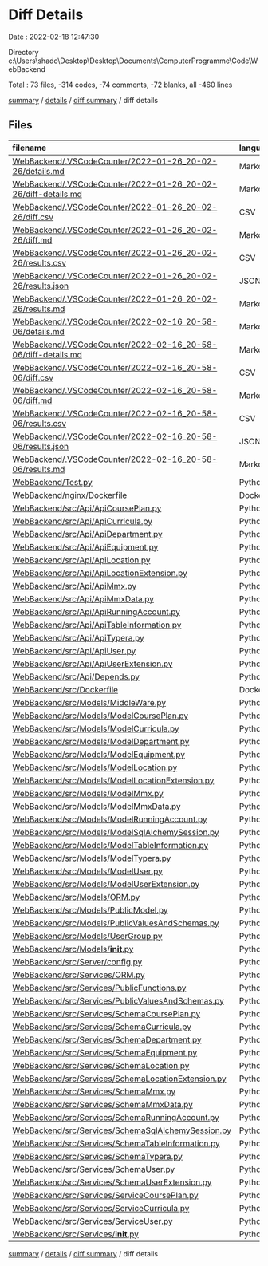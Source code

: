 # Diff Details

Date : 2022-02-18 12:47:30

Directory c:\Users\shado\Desktop\Desktop\Documents\ComputerProgramme\Code\WebBackend

Total : 73 files,  -314 codes, -74 comments, -72 blanks, all -460 lines

[summary](results.md) / [details](details.md) / [diff summary](diff.md) / diff details

## Files
| filename | language | code | comment | blank | total |
| :--- | :--- | ---: | ---: | ---: | ---: |
| [WebBackend/.VSCodeCounter/2022-01-26_20-02-26/details.md](/WebBackend/.VSCodeCounter/2022-01-26_20-02-26/details.md) | Markdown | -87 | 0 | -6 | -93 |
| [WebBackend/.VSCodeCounter/2022-01-26_20-02-26/diff-details.md](/WebBackend/.VSCodeCounter/2022-01-26_20-02-26/diff-details.md) | Markdown | -35 | 0 | -6 | -41 |
| [WebBackend/.VSCodeCounter/2022-01-26_20-02-26/diff.csv](/WebBackend/.VSCodeCounter/2022-01-26_20-02-26/diff.csv) | CSV | -28 | 0 | 0 | -28 |
| [WebBackend/.VSCodeCounter/2022-01-26_20-02-26/diff.md](/WebBackend/.VSCodeCounter/2022-01-26_20-02-26/diff.md) | Markdown | -24 | 0 | -7 | -31 |
| [WebBackend/.VSCodeCounter/2022-01-26_20-02-26/results.csv](/WebBackend/.VSCodeCounter/2022-01-26_20-02-26/results.csv) | CSV | -80 | 0 | 0 | -80 |
| [WebBackend/.VSCodeCounter/2022-01-26_20-02-26/results.json](/WebBackend/.VSCodeCounter/2022-01-26_20-02-26/results.json) | JSON | -1 | 0 | 0 | -1 |
| [WebBackend/.VSCodeCounter/2022-01-26_20-02-26/results.md](/WebBackend/.VSCodeCounter/2022-01-26_20-02-26/results.md) | Markdown | -37 | 0 | -7 | -44 |
| [WebBackend/.VSCodeCounter/2022-02-16_20-58-06/details.md](/WebBackend/.VSCodeCounter/2022-02-16_20-58-06/details.md) | Markdown | 118 | 0 | 6 | 124 |
| [WebBackend/.VSCodeCounter/2022-02-16_20-58-06/diff-details.md](/WebBackend/.VSCodeCounter/2022-02-16_20-58-06/diff-details.md) | Markdown | 75 | 0 | 6 | 81 |
| [WebBackend/.VSCodeCounter/2022-02-16_20-58-06/diff.csv](/WebBackend/.VSCodeCounter/2022-02-16_20-58-06/diff.csv) | CSV | 68 | 0 | 0 | 68 |
| [WebBackend/.VSCodeCounter/2022-02-16_20-58-06/diff.md](/WebBackend/.VSCodeCounter/2022-02-16_20-58-06/diff.md) | Markdown | 44 | 0 | 7 | 51 |
| [WebBackend/.VSCodeCounter/2022-02-16_20-58-06/results.csv](/WebBackend/.VSCodeCounter/2022-02-16_20-58-06/results.csv) | CSV | 111 | 0 | 0 | 111 |
| [WebBackend/.VSCodeCounter/2022-02-16_20-58-06/results.json](/WebBackend/.VSCodeCounter/2022-02-16_20-58-06/results.json) | JSON | 1 | 0 | 0 | 1 |
| [WebBackend/.VSCodeCounter/2022-02-16_20-58-06/results.md](/WebBackend/.VSCodeCounter/2022-02-16_20-58-06/results.md) | Markdown | 40 | 0 | 7 | 47 |
| [WebBackend/Test.py](/WebBackend/Test.py) | Python | -14 | 0 | 0 | -14 |
| [WebBackend/nginx/Dockerfile](/WebBackend/nginx/Dockerfile) | Docker | -1 | 0 | 0 | -1 |
| [WebBackend/src/Api/ApiCoursePlan.py](/WebBackend/src/Api/ApiCoursePlan.py) | Python | -1 | 0 | 0 | -1 |
| [WebBackend/src/Api/ApiCurricula.py](/WebBackend/src/Api/ApiCurricula.py) | Python | -1 | 0 | -1 | -2 |
| [WebBackend/src/Api/ApiDepartment.py](/WebBackend/src/Api/ApiDepartment.py) | Python | -2 | 0 | 0 | -2 |
| [WebBackend/src/Api/ApiEquipment.py](/WebBackend/src/Api/ApiEquipment.py) | Python | -2 | 0 | 0 | -2 |
| [WebBackend/src/Api/ApiLocation.py](/WebBackend/src/Api/ApiLocation.py) | Python | -2 | 0 | 0 | -2 |
| [WebBackend/src/Api/ApiLocationExtension.py](/WebBackend/src/Api/ApiLocationExtension.py) | Python | -67 | -11 | -13 | -91 |
| [WebBackend/src/Api/ApiMmx.py](/WebBackend/src/Api/ApiMmx.py) | Python | -67 | -11 | -13 | -91 |
| [WebBackend/src/Api/ApiMmxData.py](/WebBackend/src/Api/ApiMmxData.py) | Python | -67 | -11 | -13 | -91 |
| [WebBackend/src/Api/ApiRunningAccount.py](/WebBackend/src/Api/ApiRunningAccount.py) | Python | -2 | 0 | 0 | -2 |
| [WebBackend/src/Api/ApiTableInformation.py](/WebBackend/src/Api/ApiTableInformation.py) | Python | 0 | -11 | -1 | -12 |
| [WebBackend/src/Api/ApiTypera.py](/WebBackend/src/Api/ApiTypera.py) | Python | -67 | -11 | -13 | -91 |
| [WebBackend/src/Api/ApiUser.py](/WebBackend/src/Api/ApiUser.py) | Python | -2 | 0 | 0 | -2 |
| [WebBackend/src/Api/ApiUserExtension.py](/WebBackend/src/Api/ApiUserExtension.py) | Python | -2 | 0 | 0 | -2 |
| [WebBackend/src/Api/Depends.py](/WebBackend/src/Api/Depends.py) | Python | -1 | 0 | 0 | -1 |
| [WebBackend/src/Dockerfile](/WebBackend/src/Dockerfile) | Docker | -1 | 0 | 0 | -1 |
| [WebBackend/src/Models/MiddleWare.py](/WebBackend/src/Models/MiddleWare.py) | Python | 0 | -11 | -1 | -12 |
| [WebBackend/src/Models/ModelCoursePlan.py](/WebBackend/src/Models/ModelCoursePlan.py) | Python | -133 | -1 | -32 | -166 |
| [WebBackend/src/Models/ModelCurricula.py](/WebBackend/src/Models/ModelCurricula.py) | Python | -122 | 0 | -33 | -155 |
| [WebBackend/src/Models/ModelDepartment.py](/WebBackend/src/Models/ModelDepartment.py) | Python | -85 | 0 | -26 | -111 |
| [WebBackend/src/Models/ModelEquipment.py](/WebBackend/src/Models/ModelEquipment.py) | Python | -89 | 0 | -24 | -113 |
| [WebBackend/src/Models/ModelLocation.py](/WebBackend/src/Models/ModelLocation.py) | Python | -83 | 0 | -27 | -110 |
| [WebBackend/src/Models/ModelLocationExtension.py](/WebBackend/src/Models/ModelLocationExtension.py) | Python | -106 | 0 | -24 | -130 |
| [WebBackend/src/Models/ModelMmx.py](/WebBackend/src/Models/ModelMmx.py) | Python | -85 | -1 | -26 | -112 |
| [WebBackend/src/Models/ModelMmxData.py](/WebBackend/src/Models/ModelMmxData.py) | Python | -84 | 0 | -27 | -111 |
| [WebBackend/src/Models/ModelRunningAccount.py](/WebBackend/src/Models/ModelRunningAccount.py) | Python | -107 | 0 | -30 | -137 |
| [WebBackend/src/Models/ModelSqlAlchemySession.py](/WebBackend/src/Models/ModelSqlAlchemySession.py) | Python | -77 | 0 | -24 | -101 |
| [WebBackend/src/Models/ModelTableInformation.py](/WebBackend/src/Models/ModelTableInformation.py) | Python | -83 | 0 | -23 | -106 |
| [WebBackend/src/Models/ModelTypera.py](/WebBackend/src/Models/ModelTypera.py) | Python | -82 | 0 | -26 | -108 |
| [WebBackend/src/Models/ModelUser.py](/WebBackend/src/Models/ModelUser.py) | Python | -79 | -1 | -26 | -106 |
| [WebBackend/src/Models/ModelUserExtension.py](/WebBackend/src/Models/ModelUserExtension.py) | Python | -78 | 0 | -20 | -98 |
| [WebBackend/src/Models/ORM.py](/WebBackend/src/Models/ORM.py) | Python | -408 | -167 | -38 | -613 |
| [WebBackend/src/Models/PublicModel.py](/WebBackend/src/Models/PublicModel.py) | Python | -86 | -15 | -10 | -111 |
| [WebBackend/src/Models/PublicValuesAndSchemas.py](/WebBackend/src/Models/PublicValuesAndSchemas.py) | Python | -109 | -14 | -21 | -144 |
| [WebBackend/src/Models/UserGroup.py](/WebBackend/src/Models/UserGroup.py) | Python | -20 | 0 | 0 | -20 |
| [WebBackend/src/Models/__init__.py](/WebBackend/src/Models/__init__.py) | Python | -208 | 0 | -2 | -210 |
| [WebBackend/src/Server/config.py](/WebBackend/src/Server/config.py) | Python | -47 | -160 | -21 | -228 |
| [WebBackend/src/Services/ORM.py](/WebBackend/src/Services/ORM.py) | Python | 408 | 167 | 38 | 613 |
| [WebBackend/src/Services/PublicFunctions.py](/WebBackend/src/Services/PublicFunctions.py) | Python | 87 | 26 | 9 | 122 |
| [WebBackend/src/Services/PublicValuesAndSchemas.py](/WebBackend/src/Services/PublicValuesAndSchemas.py) | Python | 108 | 14 | 24 | 146 |
| [WebBackend/src/Services/SchemaCoursePlan.py](/WebBackend/src/Services/SchemaCoursePlan.py) | Python | 125 | 12 | 32 | 169 |
| [WebBackend/src/Services/SchemaCurricula.py](/WebBackend/src/Services/SchemaCurricula.py) | Python | 111 | 11 | 32 | 154 |
| [WebBackend/src/Services/SchemaDepartment.py](/WebBackend/src/Services/SchemaDepartment.py) | Python | 74 | 11 | 26 | 111 |
| [WebBackend/src/Services/SchemaEquipment.py](/WebBackend/src/Services/SchemaEquipment.py) | Python | 86 | 11 | 26 | 123 |
| [WebBackend/src/Services/SchemaLocation.py](/WebBackend/src/Services/SchemaLocation.py) | Python | 72 | 11 | 26 | 109 |
| [WebBackend/src/Services/SchemaLocationExtension.py](/WebBackend/src/Services/SchemaLocationExtension.py) | Python | 113 | 11 | 28 | 152 |
| [WebBackend/src/Services/SchemaMmx.py](/WebBackend/src/Services/SchemaMmx.py) | Python | 73 | 11 | 26 | 110 |
| [WebBackend/src/Services/SchemaMmxData.py](/WebBackend/src/Services/SchemaMmxData.py) | Python | 73 | 11 | 27 | 111 |
| [WebBackend/src/Services/SchemaRunningAccount.py](/WebBackend/src/Services/SchemaRunningAccount.py) | Python | 109 | 11 | 32 | 152 |
| [WebBackend/src/Services/SchemaSqlAlchemySession.py](/WebBackend/src/Services/SchemaSqlAlchemySession.py) | Python | 66 | 11 | 21 | 98 |
| [WebBackend/src/Services/SchemaTableInformation.py](/WebBackend/src/Services/SchemaTableInformation.py) | Python | 72 | 11 | 23 | 106 |
| [WebBackend/src/Services/SchemaTypera.py](/WebBackend/src/Services/SchemaTypera.py) | Python | 71 | 11 | 27 | 109 |
| [WebBackend/src/Services/SchemaUser.py](/WebBackend/src/Services/SchemaUser.py) | Python | 70 | 11 | 26 | 107 |
| [WebBackend/src/Services/SchemaUserExtension.py](/WebBackend/src/Services/SchemaUserExtension.py) | Python | 68 | 11 | 21 | 100 |
| [WebBackend/src/Services/ServiceCoursePlan.py](/WebBackend/src/Services/ServiceCoursePlan.py) | Python | 0 | -11 | -1 | -12 |
| [WebBackend/src/Services/ServiceCurricula.py](/WebBackend/src/Services/ServiceCurricula.py) | Python | -16 | 0 | 0 | -16 |
| [WebBackend/src/Services/ServiceUser.py](/WebBackend/src/Services/ServiceUser.py) | Python | -5 | 0 | -2 | -7 |
| [WebBackend/src/Services/__init__.py](/WebBackend/src/Services/__init__.py) | Python | 226 | 0 | 2 | 228 |

[summary](results.md) / [details](details.md) / [diff summary](diff.md) / diff details